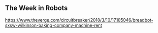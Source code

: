 ## The Week in Robots

https://www.theverge.com/circuitbreaker/2018/3/10/17105046/breadbot-sxsw-wilkinson-baking-company-machine-rent
